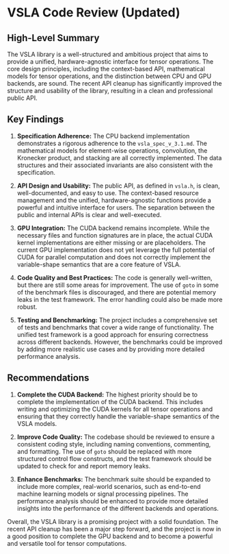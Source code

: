 # VSLA Code Review (Updated)

## High-Level Summary

The VSLA library is a well-structured and ambitious project that aims to provide a unified, hardware-agnostic interface for tensor operations. The core design principles, including the context-based API, mathematical models for tensor operations, and the distinction between CPU and GPU backends, are sound. The recent API cleanup has significantly improved the structure and usability of the library, resulting in a clean and professional public API.

## Key Findings

1.  **Specification Adherence:** The CPU backend implementation demonstrates a rigorous adherence to the `vsla_spec_v_3.1.md`. The mathematical models for element-wise operations, convolution, the Kronecker product, and stacking are all correctly implemented. The data structures and their associated invariants are also consistent with the specification.

2.  **API Design and Usability:** The public API, as defined in `vsla.h`, is clean, well-documented, and easy to use. The context-based resource management and the unified, hardware-agnostic functions provide a powerful and intuitive interface for users. The separation between the public and internal APIs is clear and well-executed.

3.  **GPU Integration:** The CUDA backend remains incomplete. While the necessary files and function signatures are in place, the actual CUDA kernel implementations are either missing or are placeholders. The current GPU implementation does not yet leverage the full potential of CUDA for parallel computation and does not correctly implement the variable-shape semantics that are a core feature of VSLA.

4.  **Code Quality and Best Practices:** The code is generally well-written, but there are still some areas for improvement. The use of `goto` in some of the benchmark files is discouraged, and there are potential memory leaks in the test framework. The error handling could also be made more robust.

5.  **Testing and Benchmarking:** The project includes a comprehensive set of tests and benchmarks that cover a wide range of functionality. The unified test framework is a good approach for ensuring correctness across different backends. However, the benchmarks could be improved by adding more realistic use cases and by providing more detailed performance analysis.

## Recommendations

1.  **Complete the CUDA Backend:** The highest priority should be to complete the implementation of the CUDA backend. This includes writing and optimizing the CUDA kernels for all tensor operations and ensuring that they correctly handle the variable-shape semantics of the VSLA models.

2.  **Improve Code Quality:** The codebase should be reviewed to ensure a consistent coding style, including naming conventions, commenting, and formatting. The use of `goto` should be replaced with more structured control flow constructs, and the test framework should be updated to check for and report memory leaks.

3.  **Enhance Benchmarks:** The benchmark suite should be expanded to include more complex, real-world scenarios, such as end-to-end machine learning models or signal processing pipelines. The performance analysis should be enhanced to provide more detailed insights into the performance of the different backends and operations.

Overall, the VSLA library is a promising project with a solid foundation. The recent API cleanup has been a major step forward, and the project is now in a good position to complete the GPU backend and to become a powerful and versatile tool for tensor computations.